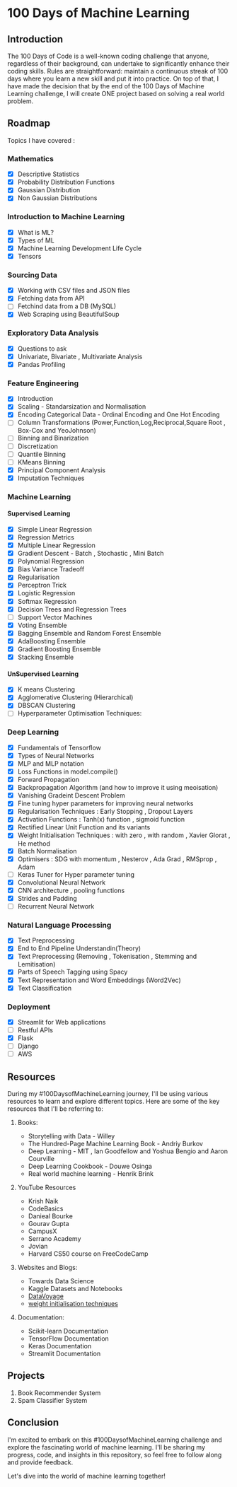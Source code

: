 # 100 Days of Machine Learning

## Introduction

The 100 Days of Code is a well-known coding challenge that anyone, regardless of their background, can undertake to significantly enhance their coding skills. Rules are straightforward: maintain a continuous streak of 100 days where you learn a new skill and put it into practice. On top of that, I have made the decision that by the end of the 100 Days of Machine Learning challenge, I will create ONE project based on solving a real world problem.

## Roadmap 
Topics I have covered :

### Mathematics
- [x] Descriptive Statistics
- [x] Probability Distribution Functions
- [x] Gaussian Distribution 
- [x] Non Gaussian Distributions
      
### Introduction to Machine Learning
- [x] What is ML?
- [x] Types of ML
- [x] Machine Learning Development Life Cycle
- [x] Tensors  

### Sourcing Data
- [x] Working with CSV files and JSON files
- [x] Fetching data from API
- [ ] Fetchind data from a DB (MySQL)
- [x] Web Scraping using BeautifulSoup 

### Exploratory Data Analysis
- [x] Questions to ask 
- [x] Univariate, Bivariate , Multivariate Analysis
- [x] Pandas Profiling

### Feature Engineering
- [x] Introduction
- [x] Scaling - Standarsization and Normalisation
- [x] Encoding Categorical Data - Ordinal Encoding and One Hot Encoding
- [ ] Column Transformations (Power,Function,Log,Reciprocal,Square Root , Box-Cox and YeoJohnson) 
- [ ] Binning and Binarization
- [ ] Discretization
- [ ] Quantile Binning
- [ ] KMeans Binning
- [x] Principal Component Analysis
- [x] Imputation Techniques  

### Machine Learning  
#### Supervised Learning
- [x] Simple Linear Regression
- [x] Regression Metrics
- [x] Multiple Linear Regression
- [x] Gradient Descent - Batch , Stochastic , Mini Batch 
- [x] Polynomial Regression
- [x] Bias Variance Tradeoff
- [x] Regularisation
- [x] Perceptron Trick
- [x] Logistic Regression
- [x] Softmax Regression
- [x] Decision Trees and Regression Trees
- [ ] Support Vector Machines
- [x] Voting Ensemble
- [x] Bagging Ensemble and Random Forest Ensemble
- [x] AdaBoosting Ensemble
- [x] Gradient Boosting Ensemble
- [x] Stacking Ensemble 

#### UnSupervised Learning
- [x] K means Clustering
- [x] Agglomerative Clustering (Hierarchical)
- [x] DBSCAN Clustering 
- [ ] Hyperparameter Optimisation Techniques:  

### Deep Learning
- [x] Fundamentals of Tensorflow
- [x] Types of Neural Networks
- [x] MLP and MLP notation
- [x] Loss Functions in model.compile()
- [x] Forward Propagation 
- [x] Backpropagation Algorithm  (and how to improve it using meoisation)
- [x] Vanishing Gradeint Descent Problem 
- [x] Fine tuning hyper parameters for improving neural networks  
- [x] Regularisation Techniques : Early Stopping , Dropout Layers
- [x] Activation Functions : Tanh(x) function , sigmoid function
- [x] Rectified Linear Unit Function and its variants 
- [x] Weight Initialisation Techniques : with zero , with random , Xavier Glorat , He method
- [x] Batch Normalisation
- [x] Optimisers : SDG with momentum , Nesterov , Ada Grad , RMSprop , Adam 
- [ ] Keras Tuner for Hyper parameter tuning
- [x] Convolutional Neural Network 
- [x] CNN architecture , pooling functions 
- [x] Strides and Padding 
- [ ] Recurrent Neural Network  

### Natural Language Processing 
- [x] Text Preprocessing
- [x] End to End Pipeline Understandin(Theory)
- [x] Text Preprocessing (Removing , Tokenisation , Stemming and Lemitisation)
- [x] Parts of Speech Tagging using Spacy 
- [x] Text Representation and Word Embeddings (Word2Vec)
- [x] Text Classification

### Deployment 
- [x] Streamlit for Web applications 
- [ ] Restful APIs
- [x] Flask
- [ ] Django
- [ ] AWS 

## Resources

During my #100DaysofMachineLearning journey, I'll be using various resources to learn and explore different topics. Here are some of the key resources that I'll be referring to:

1. Books:
   - Storytelling with Data - Willey
   - The Hundred-Page Machine Learning Book - Andriy Burkov
   - Deep Learning - MIT , Ian Goodfellow and Yoshua Bengio and Aaron Courville
   - Deep Learning Cookbook - Douwe Osinga
   - Real world machine learning - Henrik Brink

2. YouTube Resources
   - Krish Naik 
   - CodeBasics
   - Danieal Bourke
   - Gourav Gupta 
   - CampusX
   - Serrano Academy 
   - Jovian 
   - Harvard CS50 course on FreeCodeCamp
   

3. Websites and Blogs:
   - Towards Data Science
   - Kaggle Datasets and Notebooks
   - [DataVoyage](https://kavirana.hashnode.dev/)
   - [weight initialisation techniques](https://mmuratarat.github.io/2019-02-25/xavier-glorot-he-weight-init)


5. Documentation:
   - Scikit-learn Documentation
   - TensorFlow Documentation
   - Keras Documentation
   - Streamlit Documentation

## Projects 
1. Book Recommender System
2. Spam Classifier System 

## Conclusion

I'm excited to embark on this #100DaysofMachineLearning challenge and explore the fascinating world of machine learning. I'll be sharing my progress, code, and insights in this repository, so feel free to follow along and provide feedback.

Let's dive into the world of machine learning together!


